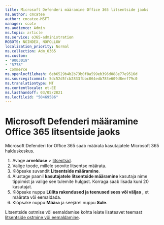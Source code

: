 ```yaml
---
title: Microsoft Defenderi määramine Office 365 litsentside jaoks
ms.author: cmcatee
author: cmcatee-MSFT
manager: scotv
ms.audience: Admin
ms.topic: article
ms.service: o365-administration
ROBOTS: NOINDEX, NOFOLLOW
localization_priority: Normal
ms.collection: Adm_O365
ms.custom:
- "9003019"
- "5778"
- commerce
ms.openlocfilehash: 6eb6529b4b2b73b0f8a599eb396d088e77e9516d
ms.sourcegitcommit: 5dc52d5fcb2833fbbc064edb783e609d8eef79c0
ms.translationtype: MT
ms.contentlocale: et-EE
ms.lasthandoff: 03/05/2021
ms.locfileid: "50469586"
---
```

# <a name="assign-microsoft-defender-for-office-365-licenses"></a>Microsoft Defenderi määramine Office 365 litsentside jaoks

Microsoft Defenderi for Office 365 saab määrata kasutajatele Microsoft 365 halduskeskus.

1. Avage **arvelduse**  >  [litsentsid](https://go.microsoft.com/fwlink/p/?linkid=842264).
2. Valige toode, millele soovite litsentse määrata.
3. Klõpsake suvandit **Litsentside määramine**.
4. Alustage paanil **kasutajatele litsentside määramine**  kasutaja nime tippimist ja valige see tulemite hulgast. Korraga saab lisada kuni 20 kasutajat.
5. Klõpsake nuppu **Lülita rakendused ja teenused sees või väljas**  , et määrata või eemaldada.
6. Klõpsake nuppu **Määra** ja seejärel nuppu  **Sule**.

Litsentside ostmise või eemaldamise kohta leiate lisateavet teemast [litsentside ostmine või eemaldamine](https://docs.microsoft.com/microsoft-365/commerce/licenses/buy-licenses#buy-or-remove-licenses-for-your-business-subscription).